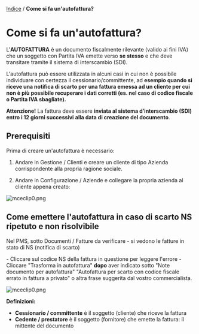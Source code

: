 [Indice](index.html) / **Come si fa un'autofattura?**

# Come si fa un'autofattura?

L'**AUTOFATTURA** è un documento fiscalmente rilevante (valido ai fini IVA) che un soggetto con Partita IVA emette verso **se stesso** e che deve transitare tramite il sistema di interscambio (SDI).

L'autofattura può essere utilizzata in alcuni casi in cui non è possibile individuare con certezza il cessionario/committente, ad **esempio quando si riceve una notifica di scarto per una fattura emessa ad un cliente per cui non è più possibile recuperare i dati corretti (es. nel caso di codice fiscale o Partita IVA sbagliate).**

**Attenzione!** La fattura deve essere **inviata al sistema d’interscambio (SDI) entro i 12 giorni successivi** **alla data di creazione del documento**.

## Prerequisiti

Prima di creare un'autofattura è necessario:

1) Andare in Gestione / Clienti e creare un cliente di tipo Azienda corrispondente alla propria ragione sociale.

2) Andare in Configurazione / Aziende e collegare la propria azienda al cliente appena creato:

![mceclip0.png](https://quovai.zendesk.com/hc/article_attachments/360006204458/mceclip0.png)

## Come emettere l'autofattura in caso di scarto NS ripetuto e non risolvibile

Nel PMS, sotto Documenti / Fatture da verificare - si vedono le fatture in stato di NS (notifica di scarto)

\- Cliccare sul codice NS della fattura in questione per leggere l'errore
\- Cliccare "Trasforma in autofattura" **dopo** aver indicato sotto "Note documento per autofattura" "Autofattura per scarto con codice fiscale errato in fattura a privato" o altra frase suggerita dal vostro commercialista.

![mceclip0.png](https://quovai.zendesk.com/hc/article_attachments/360005548477/mceclip0.png)

**Definizioni:**

- **Cessionario / committente** è il soggetto (cliente) che riceve la fattura 
- **Cedente / prestatore** è il soggetto (fornitore) che emette la fattura: il mittente del documento 

 